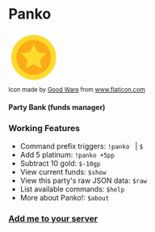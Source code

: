 # Panko

<img src="/images/icon.png" alt="icon" width="100"/>
<sub><div>Icon made by <a href="https://www.flaticon.com/authors/good-ware" title="Good Ware">Good Ware</a> from <a href="https://www.flaticon.com/" title="Flaticon">www.flaticon.com</a></div></sub>

#### Party Bank (funds manager)

### Working Features

- Command prefix triggers: `!panko ` | `$`
- Add 5 platinum: `!panko +5pp`
- Subtract 10 gold: `$-10gp`
- View current funds: `$show`
- View this party's raw JSON data: `$raw`
- List available commands: `$help`
- More about Panko!: `$about`

### <a target="_new" rel="noopener noreferrer" href="https://discord.com/oauth2/authorize?client_id=981429656886591509&scope=bot">Add me to your server</a>
